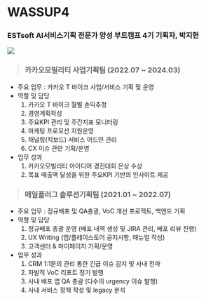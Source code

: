 # WASSUP4
### ESTsoft AI서비스기획 전문가 양성 부트캠프 4기 기획자, 박지현

<img src="https://capsule-render.vercel.app/api?type=wave&color=add8e6&height=300&section=header&text=🥳HI!I'M%20JIHYEON!🥳&fontSize=70" />

> ### 카카오모빌리티 사업기획팀 (2022.07 ~ 2024.03)
- 주요 업무 : 카카오 T 바이크 사업/서비스 기획 및 운영
- 역할 및 담당<br>
  1. 카카오 T 바이크 월별 손익추정<br>
  2. 경영계획작성<br>
  3. 주요KPI 관리 및 주간지표 모니터링<br>
  4. 마케팅 프로모션 지원운영<br>
  5. 채널링(킥보드) 서비스 어드민 관리<br>
  6. CX 이슈 관련 기획/운영<br>
- 업무 성과<br> 
  1. 카카오모빌리티 아이디어 경진대회 은상 수상<br>
  2. 목표 매출액 달성을 위한 주요KPI 기반의 인사이트 제공


> ### 메일플러그 솔루션기획팀 (2021.01 ~ 2022.07)
- 주요 업무 : 정규배포 및 QA총괄, VoC 개선 프로젝트, 백엔드 기획 
- 역할 및 담당<br>
  1. 정규배포 총괄 운영 (배포 내역 생성 및 JIRA 관리, 배포 리뷰 진행)<br>
  2. UX Writing (앱/플레이스토어 공지사항, 매뉴얼 작성)<br>
  3. 고객센터 & 마이페이지 기획/운영<br>
- 업무 성과<br> 
  1. CRM 1:1문의 관리 통한 긴급 이슈 감지 및 사내 전파<br> 
  2. 자발적 VoC 리포트 정기 발행<br> 
  3. 사내 배포 앱 QA 총괄 (다수의 urgency 이슈 발행)<br> 
  4. 사내 서비스 정책 작성 및 legacy 분석


